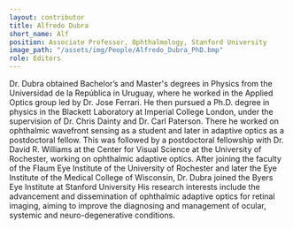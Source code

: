 ```yaml
---
layout: contributor
title: Alfredo Dubra
short_name: Alf
position: Associate Professor, Ophthalmology, Stanford University
image_path: "/assets/img/People/Alfredo_Dubra_PhD.bmp"
role: Editors
---
```

Dr. Dubra obtained Bachelor’s and Master's degrees in Physics from the Universidad de la República in Uruguay, where he worked in the Applied Optics group led by Dr. Jose Ferrari. He then pursued a Ph.D. degree in physics in the Blackett Laboratory at Imperial College London, under the supervision of Dr. Chris Dainty and Dr. Carl Paterson. There he worked on ophthalmic wavefront sensing as a student and later in adaptive optics as a postdoctoral fellow. This was followed by a postdoctoral fellowship with Dr. David R. Williams at the Center for Visual Science at the University of Rochester, working on ophthalmic adaptive optics. After joining the faculty of the Flaum Eye Institute of the University of Rochester and later the Eye Institute of the Medical College of Wisconsin, Dr. Dubra joined the Byers Eye Institute at Stanford University His research interests include the advancement and dissemination of ophthalmic adaptive optics for retinal imaging, aiming to improve the diagnosing and management of ocular, systemic and neuro-degenerative conditions.